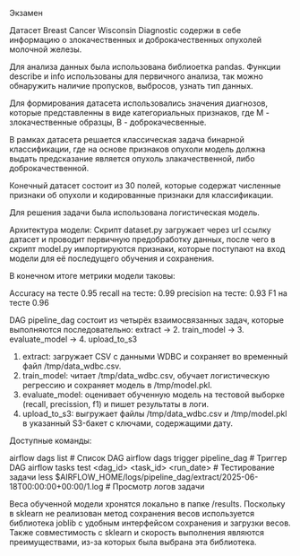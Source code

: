 Экзамен

Датасет  Breast Cancer Wisconsin Diagnostic содержи в себе информацию о злокачественных и доброкачественных опухолей молочной железы.

Для анализа данных была использована библиоетка pandas.
Функции describe и info использованы для первичного анализа, так можно обнаружить наличие пропусков, выбросов, узнать тип данных.

Для формирования датасета использовались значения диагнозов, которые представленны в виде категориальных признаков, где M - злокачественные образцы, B - доброкачесвенные.

В рамках датасета решается классическая задача бинарной классификации, где на основе признаков опухоли модель должна выдать предсказание является опухоль злакачественной, либо доброкачественной.

Конечный датасет состоит из 30 полей, которые содержат численные признаки об опухоли и кодированные признаки для классификации.

Для решения задачи была использована логистическая модель.

Архитектура модели:
Скрипт dataset.py загружает через url ссылку датасет и проводит первичную предобработку данных, после чего в скрипт model.py импортируются признаки, которые поступают на вход модели для её последущего обучения и сохранения.

В конечном итоге метрики модели таковы:

Accuracy на тесте 0.95
recall на тесте: 0.99
precision на тесте: 0.93
F1 на тесте 0.96

DAG pipeline_dag состоит из четырёх взаимосвязанных задач, которые выполняются последовательно:
extract → 2. train_model → 3. evaluate_model → 4. upload_to_s3
1. extract: загружает CSV с данными WDBC и сохраняет во временный файл /tmp/data_wdbc.csv.
2. train_model: читает /tmp/data_wdbc.csv, обучает логистическую регрессию и сохраняет модель в /tmp/model.pkl.
3. evaluate_model: оценивает обученную модель на тестовой выборке (recall, precission, f1) и пишет результаты в логи.
4. upload_to_s3: выгружает файлы /tmp/data_wdbc.csv и /tmp/model.pkl в указанный S3-бакет с ключами, содержащими дату.


Доступные команды:

airflow dags list # Список DAG
airflow dags trigger pipeline_dag # Триггер DAG
airflow tasks test <dag_id> <task_id> <run_date> # Тестирование задачи
less $AIRFLOW_HOME/logs/pipeline_dag/extract/2025-06-18T00:00:00+00:00/1.log # Просмотр логов задачи

Веса обученной модели хронятся локально в папке /results.
Поскольку в sklearn не реализован метод сохранения весов используется библиотека joblib с удобным интерфейсом сохранения и загрузки весов. Также совместимость с sklearn и скорость выполнения являются преимуществами, из-за которых была выбрана эта библиотека.
